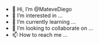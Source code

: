 - 👋 Hi, I’m @MateveDiego
- 👀 I’m interested in ...
- 🌱 I’m currently learning ...
- 💞️ I’m looking to collaborate on ...
- 📫 How to reach me ...

<!---
MateveDiego/MateveDiego is a ✨ special ✨ repository because its `README.md` (this file) appears on your GitHub profile.
You can click the Preview link to take a look at your changes.
--->
